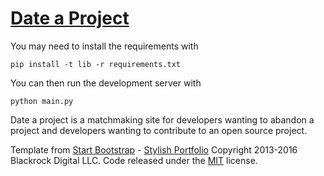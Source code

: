 # [Date a Project](http://dateaproject.appspot.com)

You may need to install the requirements with

~~~~
pip install -t lib -r requirements.txt
~~~~

You can then run the development server with

~~~~
python main.py
~~~~

Date a project is a matchmaking site for developers wanting to abandon a project and developers wanting to contribute to an open source project.

Template from  [Start Bootstrap](http://startbootstrap.com/) - [Stylish Portfolio](http://startbootstrap.com/template-overviews/stylish-portfolio/) Copyright 2013-2016 Blackrock Digital LLC. Code released under the [MIT](https://github.com/BlackrockDigital/startbootstrap-stylish-portfolio/blob/gh-pages/LICENSE) license.
